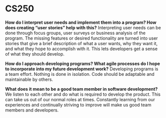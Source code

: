 # CS250

**How do I interpret user needs and implement them into a program? How does creating “user stories” help with this?**
Interpreting user needs can be done through focus groups, user surveys or business analysis of the program.  The missing
features or desired functionality are turned into user stories that give a brief description of what a user wants, 
why they want it, and what they hope to accomplish with it.  This lets developers get a sense of what they should develop.

**How do I approach developing programs? What agile processes do I hope to incorporate into my future development work?**
Developing programs is a team effort.  Nothing is done in isolation.  Code should be adaptable and maintainable by others.

**What does it mean to be a good team member in software development?**
We listen to each other and do what is required to develop the product.  This can take us out of our normal roles at times.
Constantly learning from our experiences and continually striving to improve will make us good team members and developers.
